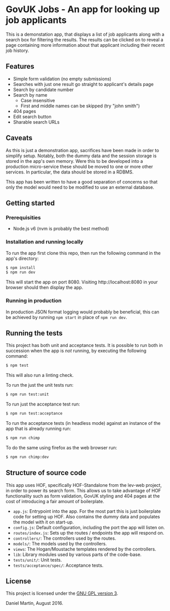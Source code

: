 # GovUK Jobs - An app for looking up job applicants

This is a demonstation app, that displays a list of job applicants along with a
search box for filtering the results. The results can be clicked on to reveal a
page containing more information about that applicant including their recent job
history.

## Features

* Simple form validation (no empty submissions)
* Searches with just one result go straight to applicant's details page
* Search by candidate number
* Search by name
  * Case insensitive
  * First and middle names can be skipped (try "john smith")
* 404 pages
* Edit search button
* Sharable search URLs

## Caveats

As this is just a demonstration app, sacrifices have been made in order to
simplify setup. Notably, both the dummy data and the session storage is stored
in the app's own memory. Were this to be developed into a production
micro-service these should be moved to one or more other services. In
particular, the data should be stored in a RDBMS.

This app has been written to have a good separation of concerns so that only the
model would need to be modified to use an external database.

## Getting started

### Prerequisities

* Node.js v6 (nvm is probably the best method)

### Installation and running locally

To run the app first clone this repo, then run the following command in the
app's directory:

```bash
$ npm install
$ npm run dev
```

This will start the app on port 8080. Visiting http://localhost:8080 in your
browser should then display the app.

### Running in production

In production JSON format logging would probably be beneficial, this can be
achieved by running `npm start` in place of `npm run dev`.

## Running the tests

This project has both unit and acceptance tests. It is possible to run both in
succession when the app is *not* running, by executing the following command:

```bash
$ npm test
```

This will also run a linting check.

To run the just the unit tests run:

```bash
$ npm run test:unit
```

To run just the acceptance test run:

```bash
$ npm run test:acceptance
```

To run the acceptance tests (in headless mode) against an instance of the app that is already
running run:

```bash
$ npm run chimp
```

To do the same using firefox as the web browser run:

```bash
$ npm run chimp:dev
```

## Structure of source code

This app uses HOF, specifically HOF-Standalone from the lev-web project, in
order to power its search form. This allows us to take advantage of HOF
functionality such as form validation, GovUK styling and 404 pages at the cost
of introducing a fair amount of boilerplate.

* `app.js`: Entrypoint into the app. For the most part this is just boilerplate
  code for setting up HOF. Also contains the dummy data and populates the model
  with it on start-up.
* `config.js`: Default configuration, including the port the app will listen on.
* `routes/index.js`: Sets up the routes / endpoints the app will respond on.
* `controllers/`: The controllers used by the routes.
* `models/`: The models used by the controllers.
* `views`: The Hogan/Moustache templates rendered by the controllers.
* `lib`: Library modules used by various parts of the code-base.
* `tests/unit/`: Unit tests.
* `tests/acceptance/spec/`: Acceptance tests.

## License

This project is licensed under the [GNU GPL version 3](LICENSE.md).

Daniel Martin, August 2016.
